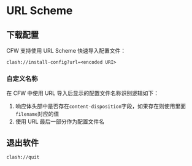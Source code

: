 # URL Scheme

## 下载配置

CFW 支持使用 URL Scheme 快速导入配置文件：

```
clash://install-config?url=<encoded URI>
```

### 自定义名称

在 CFW 中使用 URL 导入后显示的配置文件名称识别逻辑如下：

1. 响应体头部中是否存在`content-disposition`字段，如果存在则使用里面`filename`对应的值
2. 使用 URL 最后一部分作为配置文件名

## 退出软件

```
clash://quit
```
